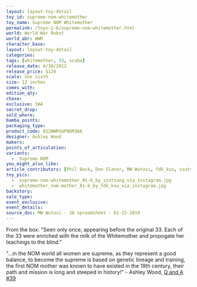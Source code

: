 ```yaml
---
layout: layout-toy-detail 
toy_id: supreme-nom-whitemother
toy_name: Supreme NOM Whitemother
permalink: /toys-1-6/supreme-nom-whitemother.html
world: World War Robot
world_abr: WWR
character_base: 
layout: layout-toy-detail
categories: 
tags: [whitemother, 33, scuba]
release_date: 4/30/2012
release_price: $120 
scale: one sixth
size: 12 inches
comes_with: 
edition_qty: 
chase: 
exclusive: 3AA
secret_drop: 
sold_where: 
bamba_points: 
packaging_type: 
product_code: 012WWRSUPNOM3AA
designer: Ashley Wood
makers: 
points_of_articulation: 
variants: 
  -  Supreme NOM
you_might_also_like: 
article_contributors: [Phil Back, Don Slater, MW Wutasi, fdk_ksu, szutsung]
toy_pics: 
  -  supreme-nom-whitemother_01-6_by_szutsung_via_instagram.jpg
  -  whitemother_nom-mother_01-6_by_fdk_ksu_via_instagram.jpg
backstory: 
sale_type: 
event_exclusive: 
event_details: 
source_doc: MW Wutasi - 3A spreadsheet - 01-15-2019
---
```

From the box:
"Seen only once, appearing before the original 33. Each of the 33 were enriched with the milk of the Whitemother and propogate her teachings to the blind."

"...in the NOM world all women are supreme, as they represent a good balance, to become the supreme is based on genetic lineage and training, the first NOM mother was known to have existed in the 19th century, their path and mission is long and steeped in history!" - Ashley Wood, <a href="https://www.worldofthreea.com/threea-production-blog/qa39" target="_blank">Q and A #39</a> 